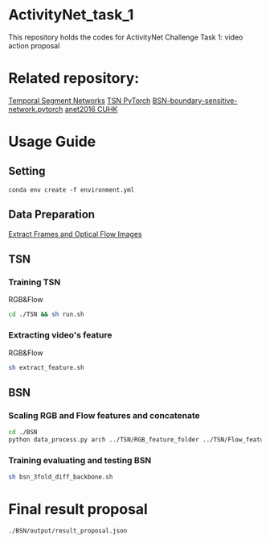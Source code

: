 # ActivityNet_task_1
This repository holds the codes for ActivityNet Challenge Task 1: video action proposal  
# Related repository:
[Temporal Segment Networks][TSN]
[TSN PyTorch][TSN_pytorch]
[BSN-boundary-sensitive-network.pytorch][BSN]
[anet2016 CUHK][CUHK_anet]

# Usage Guide
## Setting
```
conda env create -f environment.yml
```
## Data Preparation
[Extract Frames and Optical Flow Images][Extract Frames and Optical Flow Images]
## TSN
### Training TSN
RGB&Flow
```bash
cd ./TSN && sh run.sh
```
### Extracting video's feature
RGB&Flow
```bash
sh extract_feature.sh
```
## BSN
### Scaling RGB and Flow features and concatenate
```bash
cd ./BSN
python data_process.py arch ../TSN/RGB_feature_folder ../TSN/Flow_feature_folder num_works
```
### Training evaluating and testing BSN
```bash
sh bsn_3fold_diff_backbone.sh
```
# Final result proposal
```bash
./BSN/output/result_proposal.json
```










[TSN]:https://github.com/yjxiong/temporal-segment-networks
[TSN_pytorch]:https://github.com/yjxiong/tsn-pytorch
[BSN]:https://github.com/wzmsltw/BSN-boundary-sensitive-network.pytorch#prerequisites
[CUHK_anet]:https://github.com/yjxiong/anet2016-cuhk
[Extract Frames and Optical Flow Images]:https://github.com/yjxiong/temporal-segment-networks#extract-frames-and-optical-flow-images